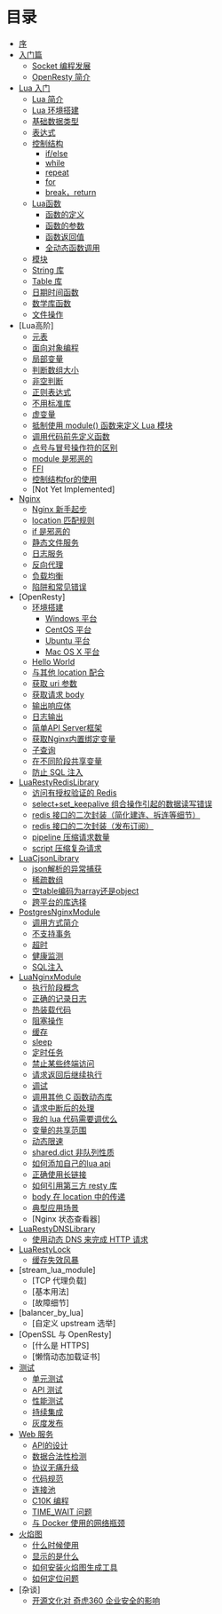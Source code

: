# 目录

* [序](README.md)
* [入门篇](README.md)
    * [Socket 编程发展](base/web_evolution.md)
    * [OpenResty 简介](base/intro.md)
* [Lua 入门](lua/main.md)
    * [Lua 简介](lua/brief.md)
    * [Lua 环境搭建](lua/build_env.md)
    * [基础数据类型](lua/class.md)
    * [表达式](lua/operator.md)
    * [控制结构](lua/control_structrues.md)
        * [if/else](lua/if_else.md)
        * [while](lua/while.md)
        * [repeat](lua/repeat.md)
        * [for](lua/for.md)
        * [break，return](lua/break.md)
    * [Lua函数](lua/function_descrip.md)
        * [函数的定义](lua/function_define.md)
        * [函数的参数](lua/function_parameter.md)
        * [函数返回值](lua/function_result.md)
        * [全动态函数调用](lua/call_user_func_array.md)
    * [模块](lua/module.md)
    * [String 库](lua/string_library.md)
    * [Table 库](lua/table_library.md)
    * [日期时间函数](lua/time_date_function.md)
    * [数学库函数](lua/math_library.md)
    * [文件操作](lua/file.md)
* [Lua高阶]
    * [元表](lua/metatable.md)
    * [面向对象编程](lua/object_oriented.md)
    * [局部变量](lua/local.md)
    * [判断数组大小](lua/array_size.md)
    * [非空判断](lua/not_nill.md)
    * [正则表达式](lua/re.md)
    * [不用标准库](lua/not_use_lib.md)
    * [虚变量](lua/dummy_var.md)
    * [抵制使用 module() 函数来定义 Lua 模块](lua/not_use_module.md)
    * [调用代码前先定义函数](lua/function_before_use.md)
    * [点号与冒号操作符的区别](lua/dot_diff.md)
    * [module 是邪恶的](lua/module_is_evil.md)
    * [FFI](lua/FFI.md)
    * [控制结构for的使用](lua/for.md)
    * [Not Yet Implemented]
* [Nginx](ngx/nginx.md)
    * [Nginx 新手起步](ngx/nginx_brief.md)
    * [location 匹配规则](ngx/nginx_local_pcre.md)
    * [if 是邪恶的](ngx/if_is_evil.md)
    * [静态文件服务](ngx/static_file.md)
    * [日志服务](ngx/nginx_log.md)
    * [反向代理](ngx/reverse_proxy.md)
    * [负载均衡](ngx/balancer.md)
    * [陷阱和常见错误](ngx/pitfalls_and_common_mistakes.md)
* [OpenResty]
    * [环境搭建](openresty/install.md)
        * [Windows 平台](openresty/install_on_windows.md)
        * [CentOS 平台](openresty/install_on_centos.md)
        * [Ubuntu 平台](openresty/install_on_ubuntu.md)
        * [Mac OS X 平台](openresty/install_osx.md)
    * [Hello World](openresty/helloworld.md)
    * [与其他 location 配合](openresty/work_with_location.md)
    * [获取 uri 参数](openresty/get_url_param.md)
    * [获取请求 body](openresty/get_req_body.md)
    * [输出响应体](openresty/response.md)
    * [日志输出](openresty/log_response.md)
    * [简单API Server框架](openresty/simple_api.md)
    * [获取Nginx内置绑定变量](openresty/inline_var.md)
    * [子查询](openresty/sub_request.md)
    * [在不同阶段共享变量](openresty/share_var.md)
    * [防止 SQL 注入](openresty/safe_sql.md)
* [LuaRestyRedisLibrary](redis.md)
    * [访问有授权验证的 Redis](redis/auth_connect.md)
    * [select+set_keepalive 组合操作引起的数据读写错误](redis/select-keeplive.md)
    * [redis 接口的二次封装（简化建连、拆连等细节）](redis/out_package.md)
    * [redis 接口的二次封装（发布订阅）](redis/pub_sub_package.md)
    * [pipeline 压缩请求数量](redis/pipeline.md)
    * [script 压缩复杂请求](redis/script.md)
* [LuaCjsonLibrary](json.md)
    * [json解析的异常捕获](json/parse_exception.md)
    * [稀疏数组](json/sparse_array.md)
    * [空table编码为array还是object](json/array_or_object.md)
    * [跨平台的库选择](json/cross_os.md)
* [PostgresNginxModule](postgres.md)
    * [调用方式简介](postgres/how_to_use.md)
    * [不支持事务](postgres/not_support_transaction.md)
    * [超时](postgres/timeout.md)
    * [健康监测](postgres/health_check.md)
    * [SQL注入](postgres/sql_inject.md)
* [LuaNginxModule](ngx_lua.md)
    * [执行阶段概念](ngx_lua/phase.md)
    * [正确的记录日志](ngx_lua/log.md)
    * [热装载代码](ngx_lua/hot_load.md)
    * [阻塞操作](ngx_lua/block_io.md)
    * [缓存](ngx_lua/cache.md)
    * [sleep](ngx_lua/sleep.md)
    * [定时任务](ngx_lua/timer.md)
    * [禁止某些终端访问](ngx_lua/allow_deny.md)
    * [请求返回后继续执行](ngx_lua/continue_after_eof.md)
    * [调试](ngx_lua/debug.md)
    * [调用其他 C 函数动态库](ngx_lua/ffi.md)
    * [请求中断后的处理](ngx_lua/on_abort.md)
    * [我的 lua 代码需要调优么](ngx_lua/lua_opt.md)
    * [变量的共享范围](ngx_lua/lua-variable-scope.md)
    * [动态限速](ngx_lua/lua-limit.md)
    * [shared.dict 非队列性质](ngx_lua/shared_get_keys.md)
    * [如何添加自己的lua api](ngx_lua/add_new_lua_api.md)
    * [正确使用长链接](ngx_lua/keepalive.md)
    * [如何引用第三方 resty 库](ngx_lua/how_use_third_lib.md)
    * [body 在 location 中的传递](ngx_lua/capture.md)
    * [典型应用场景](ngx_lua/use_case.md)
    * [Nginx 状态查看器]
* [LuaRestyDNSLibrary](dns/main.md)
    * [使用动态 DNS 来完成 HTTP 请求](dns/use_dynamic_dns.md)
* [LuaRestyLock](lock.md)
    * [缓存失效风暴](lock/cache-miss-storm.md)
* [stream_lua_module]
    * [TCP 代理负载]
    * [基本用法]
    * [故障细节]
* [balancer_by_lua]
    * [自定义 upstream 选举]
* [OpenSSL 与 OpenResty]
    * [什么是 HTTPS]
    * [懒惰动态加载证书]
* [测试](test.md)
    * [单元测试](test/unittest.md)
    * [API 测试](test/apitest.md)
    * [性能测试](test/performance_test.md)
    * [持续集成](test/ci.md)
    * [灰度发布](test/abtest.md)
* [Web 服务](web.md)
    * [API的设计](web/api.md)
    * [数据合法性检测](web/check_data_valid.md)
    * [协议无痛升级](web/switch_protocol.md)
    * [代码规范](web/code_style.md)
    * [连接池](web/conn_pool.md)
    * [C10K 编程](web/c10k.md)
    * [TIME_WAIT 问题](web/time_wait.md)
    * [与 Docker 使用的网络瓶颈](web/docker.md)
* [火焰图](flame_graph.md)
    * [什么时候使用](flame_graph/when.md)
    * [显示的是什么](flame_graph/what.md)
    * [如何安装火焰图生成工具](flame_graph/install.md)
    * [如何定位问题](flame_graph/how.md)
* [杂谈]
    * [开源文化对 奇虎360 企业安全的影响](others/about_qihoo_opensource.md)
